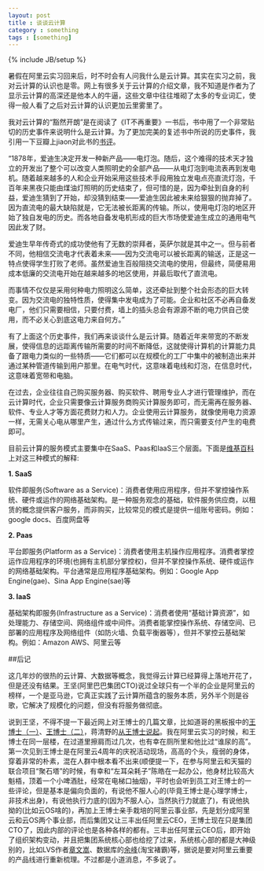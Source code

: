 ```yaml
---
layout: post
title : 谈谈云计算
category : something
tags : [something]
---
```

{% include JB/setup %}

暑假在阿里云实习回来后，时不时会有人问我什么是云计算。其实在实习之前，我对云计算的认识也是零。网上有很多关于云计算的介绍文章，我不知道是作者为了显示云计算的高深还是他本人的牛逼，这些文章中往往堆砌了太多的专业词汇，使得一般人看了之后对云计算的认识更加云里雾里了。

我对云计算的“豁然开朗”是在阅读了《IT不再重要》一书后，书中用了一个非常贴切的历史事件来说明什么是云计算。为了更加完美的复述书中所说的历史事件，我引用一下豆瓣上jiaon对此书的[书评](http://book.douban.com/review/1575194/)。

“1878年，爱迪生决定开发一种新产品——电灯泡。随后，这个难得的技术天才独立的开发出了整个可以改变人类照明史的全部产品——从电灯泡到电流表再到发电机。随着越来越多的人和企业开始采用这些技术手段用独立发电点亮直流灯泡，千百年来黑夜只能由煤油灯照明的历史结束了，但可惜的是，因为牵扯到自身的利益，爱迪生猜到了开始，却没猜到结束——爱迪生因此被未来给狠狠的抛弃掉了。因为直流电的最大缺陷就是，它无法被长距离的传输。所以，使用电灯泡的地区开始了独自发电的历史。而各地自备发电机形成的巨大市场使爱迪生成立的通用电气因此发了财。 

爱迪生早年传奇式的成功使他有了无数的崇拜者，英萨尔就是其中之一。但与前者不同，他相信交流电才代表着未来——因为交流电可以被长距离的输送，正是这一特点使得学生打败了老师。虽然爱迪生百般阻挠交流电的使用，但最终，简便易用成本低廉的交流电开始在越来越多的地区使用，并最后取代了直流电。 

而事情不仅仅是采用何种电力照明这么简单，这还牵扯到整个社会形态的巨大转变。因为交流电的独特性质，使得集中发电成为了可能。企业和社区不必再自备发电厂，他们只需要相信，只要付费，墙上的插头总会有源源不断的电力供自己使用，而不必关心到底这电力来自何方。”

有了上面这个历史事件，我们再来谈谈什么是云计算。随着近年来带宽的不断发展，使得信息的远距离传输所需要的时间不断降低，这就使得计算机的计算能力具备了跟电力类似的一些特质——它们都可以在规模化的工厂中集中的被制造出来并通过某种管道传输到用户那里。在电气时代，这意味着电线和灯泡，在信息时代，这意味着宽带和电脑。

在过去，企业往往自己购买服务器、购买软件、聘用专业人才进行管理维护，而在云计算时代，企业只需要像云计算服务商购买计算服务即可，而无需再在服务器、软件、专业人才等方面花费财力和人力。企业使用云计算服务，就像使用电力资源一样，无需关心电从哪里产生，通过什么方式传输过来，而只需要支付产生的电费即可。

目前云计算的服务模式主要集中在SaaS、Paas和IaaS三个层面。下面是[维基百科](http://zh.wikipedia.org/wiki/%E9%9B%B2%E7%AB%AF%E9%81%8B%E7%AE%97)上对这三种模式的解释:

**1. SaaS**

软件即服务(Software as a Service)：消费者使用应用程序，但并不掌控操作系统、硬件或运作的网络基础架构。是一种服务观念的基础，软件服务供应商，以租赁的概念提供客户服务，而非购买，比较常见的模式是提供一组账号密码。例如：google docs、百度网盘等

**2. Paas**

平台即服务(Platform as a Service)：消费者使用主机操作应用程序。消费者掌控运作应用程序的环境(也拥有主机部分掌控权)，但并不掌控操作系统、硬件或运作的网络基础架构。平台通常是应用程序基础架构。例如：Google App Engine(gae)、Sina App Engine(sae)等

**3. IaaS**

基础架构即服务(Infrastructure as a Service)：消费者使用“基础计算资源”，如处理能力、存储空间、网络组件或中间件。消费者能掌控操作系统、存储空间、已部署的应用程序及网络组件（如防火墙、负载平衡器等），但并不掌控云基础架构。例如：Amazon AWS、阿里云等

##后记

这几年炒的很热的云计算、大数据等概念，我觉得云计算已经算得上落地开花了，但是还没有结果。王坚(阿里巴巴集团CTO)说过全球只有一个半的企业是阿里云的榜样，一个是亚马逊，它真正实践了云计算所蕴含的服务本质，另外半个则是谷歌，它解决了规模化的问题，但没有将服务做彻底。

说到王坚，不得不提一下最近网上对王博士的几篇文章，比如道哥的黑板报中的[王博士（一）](http://zhuanlan.zhihu.com/taosay/19612852)、[王博士（二）](http://zhuanlan.zhihu.com/taosay/19616715)，蒋清野的[从王博士说起](http://www.qyjohn.net/?p=3436)。我在阿里云实习的时候，和王博士在同一层楼，在过道里擦肩而过几次，也有幸在厕所里和他比过“谁尿的高”。第一次见到王博士是在阿里云4周年的庆祝活动现场，高高的个头，瘦弱的身体，穿着非常的朴素，混在人群中根本看不出来(顺便提一下，在参与阿里云和天猫的联合项目“聚石塔”的时候，有幸和“左耳朵耗子”陈皓在一起办公，他身材比较高大魁梧，顶着一个小啤酒肚，经常在电梯口抽烟)，平时也会听到员工对王博士的一些评论，但是基本是偏向负面的，有说他不服人心的(毕竟王博士是心理学博士，非技术出身)，有说他执行力底的(因为不服人心，当然执行力就底了)，有说他执拗的(比如云OS啥的)，再加上王博士亲手栽培的阿里云事业部，先是划分成阿里云和云OS两个事业部，而后集团又让三丰出任阿里云CEO，王博士现在只是集团CTO了，因此内部的评论也是各种各样的都有。三丰出任阿里云CEO后，即开始了组织架构变动，并且把集团系统核心部也给挖了过来，系统核心部的都是大神级别的，比如LVS作者[章文嵩](http://weibo.com/wensong8)、数据库的[余峰](http://weibo.com/tchuba)(淘宝褚霸)等，据说是要对阿里云重要的产品线进行重新梳理。不过都是小道消息，不多说了。